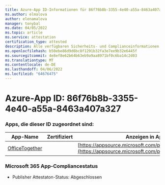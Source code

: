 ```yaml
---
title: Azure-App ID-Informationen für 86f76b8b-3355-4e40-a55a-8463a407a327
ms.author: elmalova
author: elenamalova
manager: tonybal
ms.date: 04/05/2022
ms.topic: article
ms.service: attestation
certification_type: attested
description: Alle verfügbaren Sicherheits- und Complianceinformationen für 86f76b8b-3355-4e40-a55a-8463a407a327.
ms.openlocfilehash: b50ebe86d9d6bc8f1291b32fa3e7ee9b32e6445f
ms.sourcegitcommit: 4e8ef8e62b64b63eb9a9aa8971bf0c6ba14c2d03
ms.translationtype: MT
ms.contentlocale: de-DE
ms.lasthandoff: 04/06/2022
ms.locfileid: "64676475"
---
```

# <a name="azure-app-id-86f76b8b-3355-4e40-a55a-8463a407a327"></a>Azure-App ID: 86f76b8b-3355-4e40-a55a-8463a407a327


### <a name="apps-associated-with-this-id"></a>Apps, die dieser ID zugeordnet sind:
| **App-Name** | **Zertifiziert** | **Anzeigen in AppSource** |
|--------------|---------------|-----------------------|
| [OfficeTogether](../forward/WA200003767.md) |  | [https://appsource.microsoft.com/product/office/WA200003767](https://appsource.microsoft.com/product/office/WA200003767) |

### <a name="microsoft-365-app-compliance-status"></a>Microsoft 365 App-Compliancestatus
- Publisher Attestaton-Status: Abgeschlossen
